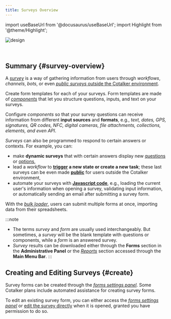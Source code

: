 ```yaml
---
title: Surveys Overview
---
```

import useBaseUrl from '@docusaurus/useBaseUrl';
import Highlight from '@theme/Highlight';

<div className="img_title">

![design](/img/design/Surveys.svg)

</div>
<br/>

## Summary {#survey-overview}
A [_survey_](/docs/documentation/client/surveys/overview) is a way of gathering information from users through _workflows_, _channels_, _bots_, or even [_public surveys_ outside the Cotalker environment](/docs/documentation/admin/workflows/admin_workflow_public_survey). 

Create form templates for each of your surveys. Form templates are made of [_components_](/docs/documentation/admin/survey/components_overview) that let you structure questions, inputs, and text on your surveys.

Configure _components_ so that your survey questions can receive information from different **input sources** and **formats**, e.g., _text, dates, GPS, signatures, QR codes, NFC, digital cameras, file attachments, collections, elements, and even API_.

_Surveys_ can also be programmed to respond to certain answers or contexts. For example, you can: 
- make **dynamic surveys** that with certain answers display new [questions](/docs/documentation/admin/survey/components_overview#conditional-display) or [options](/docs/documentation/admin/survey/components/multiple_choice#tree-selector), 
- lead a _workflow_ to **[trigger](/docs/documentation/admin/workflows/admin_workflow_required_survey) a new state or create a new task**; these last surveys can be even made [**public**](/docs/documentation/admin/workflows/admin_workflow_public_survey) for users outside the Cotalker environment,
- automate your surveys with [**Javascript code**](/docs/documentation/automation/surveys/question_exec), e.g., loading the current user's information when opening a survey, validating input information, or automatically sending an email after submitting a survey form. 

With the [_bulk loader_](/docs/documentation/client/surveys/bulkloader), users can submit multiple forms at once, importing data from their spreadsheets.

:::note
- The terms _survey_ and _form_ are usually used interchangeably. But sometimes, a _survey_ will be the blank template with questions or components, while a _form_ is an answered survey.
- _Survey_ results can be downloaded either through the **Forms** section in the **Administrative Panel** or the [_Reports_](/docs/documentation/client/reports) section accessed through the **Main Menu Bar**.
:::

## Creating and Editing Surveys {#create}
Survey forms can be created through the [_forms settings panel_](/docs/documentation/admin/survey/settings). Some Cotalker plans include automated assistance for creating survey forms.

To edit an existing survey form, you can either access the [_forms settings panel_](/docs/documentation/admin/survey/settings) or [edit the survey directly](/docs/documentation/admin/survey/edit_template) when it is opened, granted you have permission to do so.
